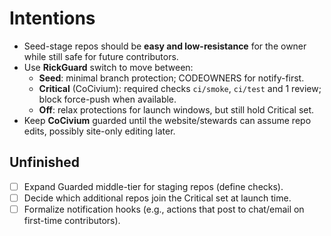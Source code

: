 # Intentions

- Seed-stage repos should be **easy and low-resistance** for the owner while still safe for future contributors.
- Use **RickGuard** switch to move between:
  - **Seed**: minimal branch protection; CODEOWNERS for notify-first.
  - **Critical** (CoCivium): required checks `ci/smoke`, `ci/test` and 1 review; block force-push when available.
  - **Off**: relax protections for launch windows, but still hold Critical set.
- Keep **CoCivium** guarded until the website/stewards can assume repo edits, possibly site-only editing later.

## Unfinished
- [ ] Expand Guarded middle-tier for staging repos (define checks).
- [ ] Decide which additional repos join the Critical set at launch time.
- [ ] Formalize notification hooks (e.g., actions that post to chat/email on first-time contributors).
